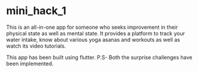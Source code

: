# mini_hack_1

This is an all-in-one app for someone who seeks improvement in their physical state as well as mental state. It provides a platform 
to track your water intake, know about various yoga asanas and workouts as well as watch its video tutorials.

This app has been built using flutter.
P.S- Both the surprise challenges have been implemented.

